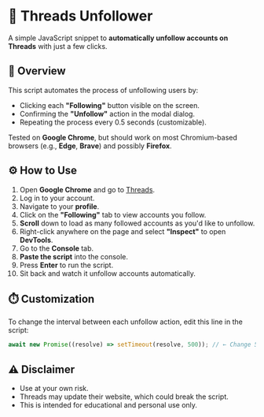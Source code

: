 # 🧵 Threads Unfollower

A simple JavaScript snippet to **automatically unfollow accounts on Threads** with just a few clicks.

## 🚀 Overview

This script automates the process of unfollowing users by:

- Clicking each **"Following"** button visible on the screen.
- Confirming the **"Unfollow"** action in the modal dialog.
- Repeating the process every 0.5 seconds (customizable).

Tested on **Google Chrome**, but should work on most Chromium-based browsers (e.g., **Edge**, **Brave**) and possibly **Firefox**.

## ⚙️ How to Use

1. Open **Google Chrome** and go to [Threads](https://www.threads.net).
2. Log in to your account.
3. Navigate to your **profile**.
4. Click on the **"Following"** tab to view accounts you follow.
5. **Scroll** down to load as many followed accounts as you'd like to unfollow.
6. Right-click anywhere on the page and select **"Inspect"** to open **DevTools**.
7. Go to the **Console** tab.
8. **Paste the script** into the console.
9. Press **Enter** to run the script.
10. Sit back and watch it unfollow accounts automatically.

## ⏱️ Customization

To change the interval between each unfollow action, edit this line in the script:

```js
await new Promise((resolve) => setTimeout(resolve, 500)); // ← Change 500 (milliseconds) to your preferred interval
```

## ⚠️ Disclaimer

- Use at your own risk.
- Threads may update their website, which could break the script.
- This is intended for educational and personal use only.
